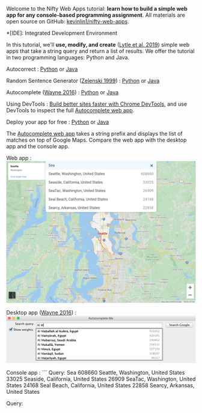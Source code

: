 Welcome to the Nifty Web Apps tutorial: **learn how to build a simple web app for any console-based programming assignment**. All materials are open source on GitHub: [kevinlin1/nifty-web-apps](https://github.com/kevinlin1/nifty-web-apps).

*[IDE]: Integrated Development Environment

In this tutorial, we'll **use, modify, and create** ([Lytle et al. 2019](https://doi.org/10.1145/3304221.3319786)) simple web apps that take a string query and return a list of results. We offer the tutorial in two programming languages: Python and Java.

Autocorrect
: [Python](autocorrect/python.md) or [Java](autocorrect/java.md)

Random Sentence Generator ([Zelenski 1999][])
: [Python](random-sentence-generator/python.md) or [Java](random-sentence-generator/java.md)

[Zelenski 1999]: http://www-cs-faculty.stanford.edu/~zelenski/rsg/

Autocomplete ([Wayne 2016][])
: [Python](autocomplete/python.md) or [Java](autocomplete/java.md)

[Wayne 2016]: http://nifty.stanford.edu/2016/wayne-autocomplete-me/

Using DevTools
: [Build better sites faster with Chrome DevTools](https://youtu.be/VYyQv0CSZOE), and use DevTools to inspect the full [Autocomplete web app][].

Deploy your app for free
: [Python](deploy/python.md) or [Java](deploy/java.md)

[Autocomplete web app]: https://autocomplete-me.herokuapp.com/

The [Autocomplete web app][] takes a string prefix and displays the list of matches on top of Google Maps. Compare the web app with the desktop app and the console app.

Web app
: ![Autocomplete web app](autocomplete-web.png)

Desktop app ([Wayne 2016][])
: ![Autocomplete desktop app](autocomplete-gui.png)

Console app
: ```
  Query: Sea
  608660 Seattle, Washington, United States
  33025 Seaside, California, United States
  26909 SeaTac, Washington, United States
  24168 Seal Beach, California, United States
  22858 Searcy, Arkansas, United States

  Query:
  ```
